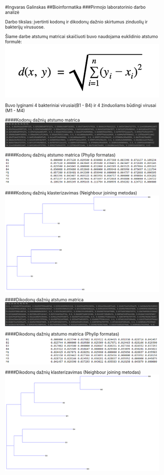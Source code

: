 #Ingvaras Galinskas
##Bioinformatika
###Pirmojo laboratorinio darbo analizė

Darbo tikslas: įvertinti kodonų ir dikodonų dažnio skirtumus zinduolių ir bakterijų virusuose.

Šiame darbe atstumų matricai skaičiuoti buvo naudojama euklidinio atstumo formulė:
![img.png](img.png)

Buvo lyginami 4 bakteriniai virusiai(B1 - B4) ir 4 žinduoliams būdingi virusai (M1 - M4)

####Kodonų dažnių atstumo matrica
![img_1.png](img_1.png)

####Kodonų dažnių atstumo matrica (Phylip formatas)
![img_2.png](img_2.png)

####Kodonų dažnių klasterizavimas (Neighbour joining metodas)
![img_3.png](img_3.png)

####Dikodonų dažnių atstumo matrica
![img_5.png](img_5.png)

####Dikodonų dažnių atstumo matrica (Phylip formatas)
![img_6.png](img_6.png)

####Dikodonų dažnių klasterizavimas (Neighbour joining metodas)
![img_7.png](img_7.png)